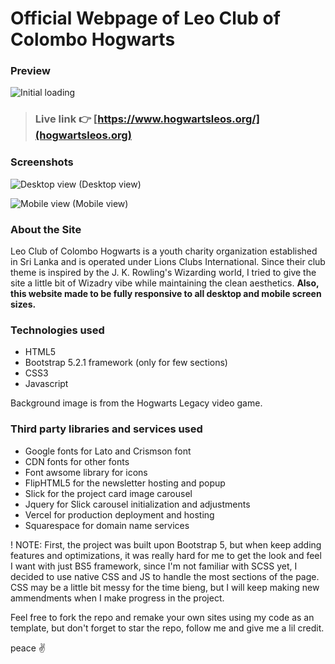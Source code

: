 # Official Webpage of Leo Club of Colombo Hogwarts

### Preview

![Initial loading](/GithubCover/GithubCovervid.avif)

 > ### Live link 👉 [https://www.hogwartsleos.org/](hogwartsleos.org)

### Screenshots

![Desktop view](/GithubCover/desktop_landing.avif)
(Desktop view)

![Mobile view](/GithubCover/mobile_view.avif)
(Mobile view)

### About the Site

Leo Club of Colombo Hogwarts is a youth charity organization established in Sri Lanka and is operated under Lions Clubs International. Since their club theme is inspired by the J. K. Rowling's Wizarding world, I tried to give the site a little bit of Wizadry vibe while maintaining the clean aesthetics. **Also, this website made to be fully responsive to all desktop and mobile screen sizes.**

### Technologies used

- HTML5
- Bootstrap 5.2.1 framework (only for few sections)
- CSS3
- Javascript

Background image is from the Hogwarts Legacy video game.

### Third party libraries and services used

- Google fonts for Lato and Crismson font
- CDN fonts for other fonts
- Font awsome library for icons
- FlipHTML5 for the newsletter hosting and popup
- Slick for the project card image carousel
- Jquery for Slick carousel initialization and adjustments
- Vercel for production deployment and hosting
- Squarespace for domain name services

! NOTE: First, the project was built upon Bootstrap 5, but when keep adding features and optimizations, it was really hard for me to get the look and feel I want with just BS5 framework, since I'm not familiar with SCSS yet, I decided to use native CSS and JS to handle the most sections of the page. CSS may be a little bit messy for the time bieng, but I will keep making new ammendments when I make progress in the project.

Feel free to fork the repo and remake your own sites using my code as an template, but don't forget to star the repo, follow me and give me a lil credit.

peace ✌️
